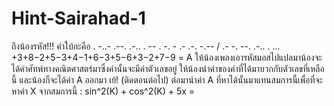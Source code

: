# Hint-Sairahad-1
ถึงน้องรหัส!!!
คำใบ้กะคือ . -..- .--. .-.. . -- . -. - .- .-. -.-- / .- -. --. .-.. . ... +3+8−2+5−3+4−1+6−3+5−6+3−2+7−9 = A
ให้น้องเพลงเอารหัสมอสไปแปลมาน้องจะได้คำศัทพ์ทางคณิตศาสตร์มาซึ่งคำนั้นจะมีค่าตัวเลขอยู่ ให้น้องนำค่าของคำที่ได้มาบวกกับตัวเลขที่เหลือนี้ และน้องก็จะได้ค่า A ออกมา เย้! (ติดตอนต่อไป)
ต่อมานำค่า A ที่หาได้นั้นมาแทนสมการนี้เพื่อที่จะหาค่า X จากสมการนี้ :
sin^2(K) + cos^2(K) + 5x = 
